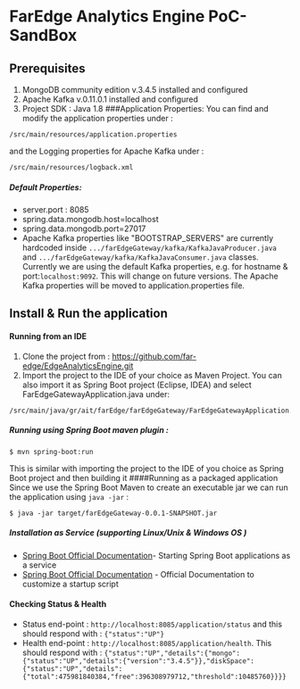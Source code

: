 # FarEdge Analytics Engine PoC-SandBox

## Prerequisites
1. MongoDB community edition v.3.4.5 installed and configured
2. Apache Kafka v.0.11.0.1 installed and configured
3. Project SDK : Java 1.8
###Application Properties:
You can find and modify the application properties under : 
```
/src/main/resources/application.properties
```
and the Logging properties for Apache Kafka under : 
```
/src/main/resources/logback.xml
```
##### Default Properties:
* server.port : 8085  
* spring.data.mongodb.host=localhost
* spring.data.mongodb.port=27017
* Apache Kafka properties like "BOOTSTRAP_SERVERS" are currently hardcoded inside ```.../farEdgeGateway/kafka/KafkaJavaProducer.java```
and ```.../farEdgeGateway/kafka/KafkaJavaConsumer.java``` classes. Currently we are using the default Kafka properties, e.g. for hostname & port:```localhost:9092```.
This will change on future versions. The Apache Kafka properties will be moved to application.properties file.
## Install & Run the application
#### Running from an IDE
1. Clone the project from : https://github.com/far-edge/EdgeAnalyticsEngine.git
2. Import the project to the IDE of your choice as Maven Project. You can also import it as Spring Boot project (Eclipse, IDEA)
and select FarEdgeGatewayApplication.java under:
```
/src/main/java/gr/ait/farEdge/farEdgeGateway/FarEdgeGatewayApplication.java
```
##### Running using Spring Boot maven plugin :
```
$ mvn spring-boot:run
```
This is similar with importing the project to the IDE of you choice as Spring Boot project and then building it
####Running as a packaged application
Since we use the Spring Boot Maven to create an executable jar we can run the application using ```java -jar``` :
```
$ java -jar target/farEdgeGateway-0.0.1-SNAPSHOT.jar
```
##### Installation as Service (supporting Linux/Unix & Windows OS )
* [Spring Boot Official Documentation](https://docs.spring.io/spring-boot/docs/current/reference/html/deployment-install.html#deployment-service)- Starting Spring Boot applications as a service
* [Spring Boot Official Documentation](https://docs.spring.io/spring-boot/docs/current/reference/html/deployment-install.html#deployment-script-customization
) - Official Documentation to customize a startup script

#### Checking Status & Health
- Status end-point :
`http://localhost:8085/application/status` and this should respond with : `{"status":"UP"}`
- Health end-point : 
`http://localhost:8085/application/health`. This should respond with : `{"status":"UP","details":{"mongo":{"status":"UP","details":{"version":"3.4.5"}},"diskSpace":{"status":"UP","details":{"total":475981840384,"free":396308979712,"threshold":10485760}}}}`

